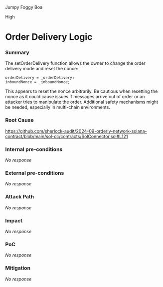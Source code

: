 Jumpy Foggy Boa

High

# Order Delivery Logic

### Summary

The setOrderDelivery function allows the owner to change the order delivery mode and reset the nonce:
```solidity
orderDelivery = _orderDelivery;
inboundNonce = _inboundNonce;
```
This appears to reset the nonce arbitrarily. Be cautious when resetting the nonce as it could cause issues if messages arrive out of order or an attacker tries to manipulate the order. Additional safety mechanisms might be needed, especially in multi-chain environments.


### Root Cause

https://github.com/sherlock-audit/2024-09-orderly-network-solana-contract/blob/main/sol-cc/contracts/SolConnector.sol#L121

### Internal pre-conditions

_No response_

### External pre-conditions

_No response_

### Attack Path

_No response_

### Impact

_No response_

### PoC

_No response_

### Mitigation

_No response_